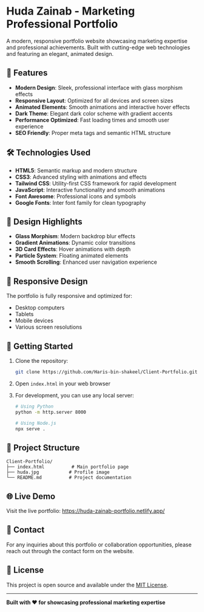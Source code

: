 # Huda Zainab - Marketing Professional Portfolio

A modern, responsive portfolio website showcasing marketing expertise and professional achievements. Built with cutting-edge web technologies and featuring an elegant, animated design.

## 🌟 Features

- **Modern Design**: Sleek, professional interface with glass morphism effects
- **Responsive Layout**: Optimized for all devices and screen sizes
- **Animated Elements**: Smooth animations and interactive hover effects
- **Dark Theme**: Elegant dark color scheme with gradient accents
- **Performance Optimized**: Fast loading times and smooth user experience
- **SEO Friendly**: Proper meta tags and semantic HTML structure

## 🛠️ Technologies Used

- **HTML5**: Semantic markup and modern structure
- **CSS3**: Advanced styling with animations and effects
- **Tailwind CSS**: Utility-first CSS framework for rapid development
- **JavaScript**: Interactive functionality and smooth animations
- **Font Awesome**: Professional icons and symbols
- **Google Fonts**: Inter font family for clean typography

## 🎨 Design Highlights

- **Glass Morphism**: Modern backdrop blur effects
- **Gradient Animations**: Dynamic color transitions
- **3D Card Effects**: Hover animations with depth
- **Particle System**: Floating animated elements
- **Smooth Scrolling**: Enhanced user navigation experience

## 📱 Responsive Design

The portfolio is fully responsive and optimized for:
- Desktop computers
- Tablets
- Mobile devices
- Various screen resolutions

## 🚀 Getting Started

1. Clone the repository:
   ```bash
   git clone https://github.com/Haris-bin-shakeel/Client-Portfolio.git
   ```

2. Open `index.html` in your web browser

3. For development, you can use any local server:
   ```bash
   # Using Python
   python -m http.server 8000
   
   # Using Node.js
   npx serve .
   ```

## 📁 Project Structure

```
Client-Portfolio/
├── index.html          # Main portfolio page
├── huda.jpg           # Profile image
└── README.md          # Project documentation
```

## 🌐 Live Demo

Visit the live portfolio: https://huda-zainab-portfolio.netlify.app/

## 📧 Contact

For any inquiries about this portfolio or collaboration opportunities, please reach out through the contact form on the website.

## 📄 License

This project is open source and available under the [MIT License](LICENSE).

---

**Built with ❤️ for showcasing professional marketing expertise** 
